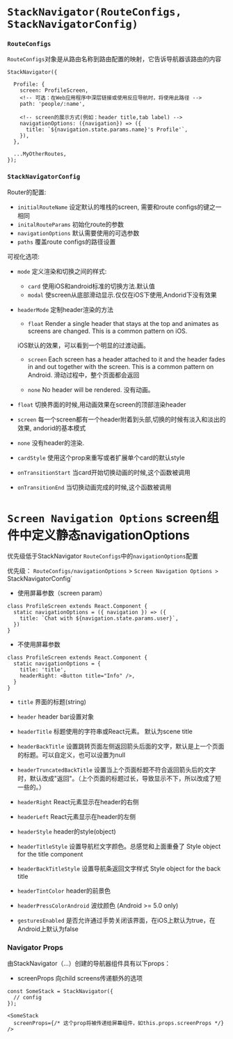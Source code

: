# `StackNavigator(RouteConfigs, StackNavigatorConfig)`

### `RouteConfigs`

`RouteConfigs`对象是从路由名称到路由配置的映射，它告诉导航器该路由的内容

```
StackNavigator({

  Profile: {
    screen: ProfileScreen,
    <!-- 可选：在Web应用程序中深层链接或使用反应导航时，将使用此路径 -->
    path: 'people/:name',
    
    <!-- screen的展示方式(例如：header title,tab label) -->
    navigationOptions: ({navigation}) => ({
      title: `${navigation.state.params.name}'s Profile'`,
    }),
  },

  ...MyOtherRoutes,
});
```

### `StackNavigatorConfig`


Router的配置:

- `initialRouteName` 设定默认的堆栈的screen, 需要和route configs的键之一相同
- `initalRouteParams` 初始化route的参数
- `navigationOptions` 默认需要使用的可选参数
- `paths`  覆盖route configs的路径设置

可视化选项:

- `mode` 定义渲染和切换之间的样式:
  - `card` 使用iOS和android标准的切换方法.默认值
  - `modal` 使screen从底部滑动显示.仅仅在iOS下使用,Andorid下没有效果

- `headerMode` 定制header渲染的方法

  - `float` Render a single header that stays at the top and animates as screens are changed. This is a common pattern on iOS.

  iOS默认的效果，可以看到一个明显的过渡动画。

  - `screen` Each screen has a header attached to it and the header fades in and out together with the screen. This is a common pattern on Android.
  滑动过程中，整个页面都会返回

  - `none`  No header will be rendered.
  没有动画。

- `float` 切换界面的时候,用动画效果在screen的顶部渲染header
- `screen` 每一个screen都有一个header附着到头部,切换的时候有淡入和淡出的效果, andorid的基本模式
- `none`  没有header的渲染.
- `cardStyle` 使用这个prop来重写或者扩展单个card的默认style

- `onTransitionStart` 当card开始切换动画的时候,这个函数被调用
- `onTransitionEnd` 当切换动画完成的时候,这个函数被调用

# `Screen Navigation Options` screen组件中定义静态navigationOptions

  优先级低于StackNavigator `RouteConfigs`中的`navigationOptions`配置

  优先级： `RouteConfigs/navigationOptions` > `Screen Navigation Options > `StackNavigatorConfig`

- 使用屏幕参数（screen param）

```
class ProfileScreen extends React.Component {
  static navigationOptions = ({ navigation }) => ({
    title: `Chat with ${navigation.state.params.user}`,
  })
}
```

- 不使用屏幕参数

```
class ProfileScreen extends React.Component {
  static navigationOptions = {
    title: 'title',
    headerRight: <Button title="Info" />,
  }
}
```

- `title` 界面的标题(string)
- `header` header bar设置对象

- `headerTitle` 标题使用的字符串或React元素。 默认为scene title
- `headerBackTitle` 设置跳转页面左侧返回箭头后面的文字，默认是上一个页面的标题。可以自定义，也可以设置为null

- `headerTruncatedBackTitle` 设置当上个页面标题不符合返回箭头后的文字时，默认改成"返回"。（上个页面的标题过长，导致显示不下，所以改成了短一些的。）

- `headerRight` React元素显示在header的右侧
- `headerLeft` React元素显示在header的左侧
- `headerStyle` header的style(object)
- `headerTitleStyle` 设置导航栏文字颜色。总感觉和上面重叠了 Style object for the title component
- `headerBackTitleStyle` 设置导航条返回文字样式 Style object for the back title 
- `headerTintColor`  header的前景色
- `headerPressColorAndroid`  波纹颜色 (Android >= 5.0 only)
- `gesturesEnabled` 是否允许通过手势关闭该界面，在iOS上默认为true，在Android上默认为false



### Navigator Props
由StackNavigator（...）创建的导航器组件具有以下props：

- screenProps 向child screens传递额外的选项

```
const SomeStack = StackNavigator({
  // config
});

<SomeStack
  screenProps={/* 这个prop将被传递给屏幕组件，如this.props.screenProps */}
/>

```